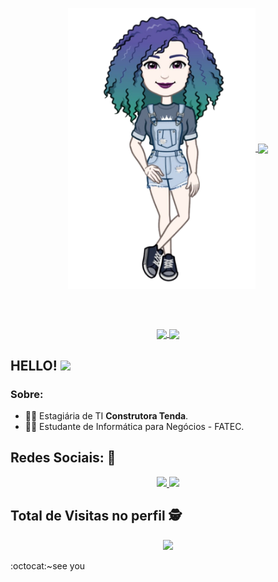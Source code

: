 <p align="center">
  <a href="#">
    <img align="center" width="300" src="mei.png" />
  </a>
  <a href="#">
    <img align="center" width="450" src="hi.gif" />
  </a>
</p>
</br>
</br>
<p align="center">
  <a href="https://github.com/anuraghazra/github-readme-stats">
    <img
      align="center"
      src="https://github-readme-stats.vercel.app/api/top-langs/?username=melissa-mfs&layout=compact"
    />
  </a>
  <a href="https://github.com/anuraghazra/github-readme-stats">
    <img
      align="center"
      height="165"
      src="https://github-readme-stats.vercel.app/api?username=melissa-mfs&count_private=true&show_icons=true&custom_title=Github%20Status&hide=issues"
    />
  </a>
</p>

## HELLO! <img src="https://raw.githubusercontent.com/iampavangandhi/iampavangandhi/master/gifs/Hi.gif" width="30px"></h2>

### Sobre:

- 👩‍💻 Estagiária de TI **Construtora Tenda**.
- 👩‍🎓 Estudante de Informática para Negócios - FATEC.

## Redes Sociais: :iphone:

<p align="center">
    <a href="https://github.com/teteusAraujo">
        <img  src="https://img.shields.io/badge/github-%23100000.svg?&style=for-the-badge&logo=github&logoColor=white&link=mailto:https://github.com/melissa-mfs">
    </a>
    <a href="https://www.linkedin.com/in/melissa-de-freitas-santos-154b34149">
        <img src="https://img.shields.io/badge/linkedin-%230077B5.svg?&style=for-the-badge&logo=linkedin&logoColor=white&link=mailto:https://www.linkedin.com/in/melissa-de-freitas-santos-154b34149/">
    </a>
</p>

<p align="center"> 

 ## Total de Visitas no perfil :detective: <br>
 <p align="center"> 
   <img alingn="center" src="https://profile-counter.glitch.me/melissa-mfs/count.svg" />
 </p>

</p>
:octocat:~see you
